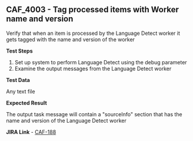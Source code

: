 ## CAF_4003 - Tag processed items with Worker name and version ##

Verify that when an item is processed by the Language Detect worker it gets tagged with the name and version of the worker

**Test Steps**

1. Set up system to perform Language Detect using the debug parameter
2. Examine the output messages from the Language Detect worker

**Test Data**

Any text file

**Expected Result**

The output task message will contain a "sourceInfo" section that has the name and version of the Language Detect worker

**JIRA Link** - [CAF-188](https://jira.autonomy.com/browse/CAF-188)

